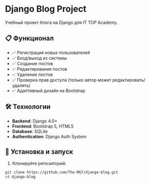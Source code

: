 # Django Blog Project

Учебный проект блога на Django для IT TOP Academy.

## 📋 Функционал

- ✅ Регистрация новых пользователей
- ✅ Вход/выход из системы
- ✅ Создание постов
- ✅ Редактирование постов
- ✅ Удаление постов
- ✅ Проверка прав доступа (только автор может редактировать/удалять)
- ✅ Адаптивный дизайн на Bootstrap

## 🛠️ Технологии

- **Backend**: Django 4.0+
- **Frontend**: Bootstrap 5, HTML5
- **Database**: SQLite
- **Authentication**: Django Auth System

## 🚀 Установка и запуск

1. Клонируйте репозиторий:
```bash
git clone https://github.com/The-MG7/django-blog.git
cd django-blog
